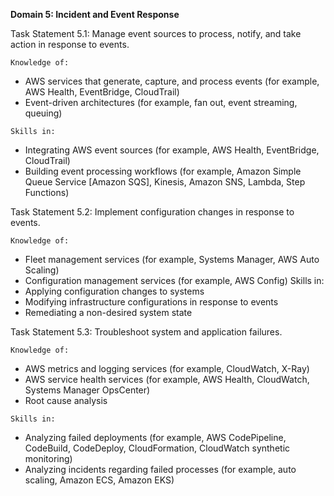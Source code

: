 
**Domain 5: Incident and Event Response**

Task Statement 5.1: Manage event sources to process, notify, and take action in
response to events.

```
Knowledge of:
```

- AWS services that generate, capture, and process events (for example, AWS
  Health, EventBridge, CloudTrail)
- Event-driven architectures (for example, fan out, event streaming, queuing)

```
Skills in:
```

- Integrating AWS event sources (for example, AWS Health, EventBridge,
  CloudTrail)
- Building event processing workflows (for example, Amazon Simple Queue
  Service [Amazon SQS], Kinesis, Amazon SNS, Lambda, Step Functions)

Task Statement 5.2: Implement configuration changes in response to events.

```
Knowledge of:
```

- Fleet management services (for example, Systems Manager, AWS Auto
  Scaling)
- Configuration management services (for example, AWS Config)
  Skills in:
- Applying configuration changes to systems
- Modifying infrastructure configurations in response to events
- Remediating a non-desired system state

Task Statement 5.3: Troubleshoot system and application failures.

```
Knowledge of:
```

- AWS metrics and logging services (for example, CloudWatch, X-Ray)
- AWS service health services (for example, AWS Health, CloudWatch,
  Systems Manager OpsCenter)
- Root cause analysis

```
Skills in:
```

- Analyzing failed deployments (for example, AWS CodePipeline, CodeBuild,
  CodeDeploy, CloudFormation, CloudWatch synthetic monitoring)
- Analyzing incidents regarding failed processes (for example, auto scaling,
  Amazon ECS, Amazon EKS)
